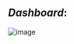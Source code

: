 

## _Dashboard_:

![image](https://github.com/bala-1409/Power-BI-Visualization-Project/assets/136687053/2f9243ed-9a9d-424d-86f4-4acad635974b)
